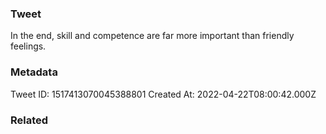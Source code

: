 ### Tweet
In the end, skill and competence are far more important than friendly feelings.

### Metadata
Tweet ID: 1517413070045388801
Created At: 2022-04-22T08:00:42.000Z

### Related

